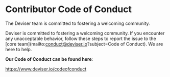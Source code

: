 # Contributor Code of Conduct

The Deviser team is committed to fostering a welcoming community.

Deviser is committed to fostering a welcoming community. If you encounter any unacceptable behavior, follow these steps to report the issue to the [core team](mailto:conduct@deviser.io?subject=Code of Conduct). We are here to help.

**Our Code of Conduct can be found here**:

https://www.deviser.io/codeofconduct
